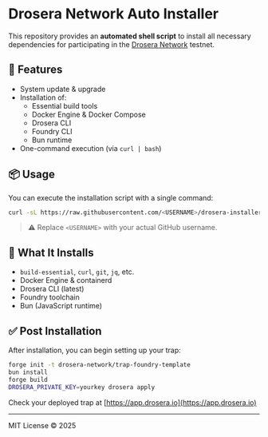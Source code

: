 # Drosera Network Auto Installer

This repository provides an **automated shell script** to install all necessary dependencies for participating in the [Drosera Network](https://github.com/0xmoei/Drosera-Network) testnet.

## 🚀 Features

- System update & upgrade
- Installation of:
  - Essential build tools
  - Docker Engine & Docker Compose
  - Drosera CLI
  - Foundry CLI
  - Bun runtime
- One-command execution (via `curl | bash`)

## 📦 Usage

You can execute the installation script with a single command:

```bash
curl -sL https://raw.githubusercontent.com/<USERNAME>/drosera-installer/main/install.sh | bash
```

> ⚠️ Replace `<USERNAME>` with your actual GitHub username.

## 📁 What It Installs

- `build-essential`, `curl`, `git`, `jq`, etc.
- Docker Engine & containerd
- Drosera CLI (latest)
- Foundry toolchain
- Bun (JavaScript runtime)

## ✅ Post Installation

After installation, you can begin setting up your trap:

```bash
forge init -t drosera-network/trap-foundry-template
bun install
forge build
DROSERA_PRIVATE_KEY=yourkey drosera apply
```

Check your deployed trap at [https://app.drosera.io](https://app.drosera.io)

---

MIT License © 2025
